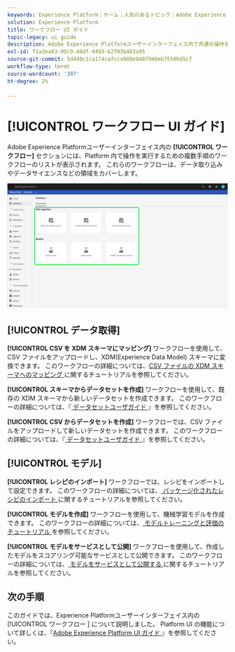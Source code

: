 ```yaml
---
keywords: Experience Platform；ホーム；人気のあるトピック；Adobe Experience Platform；ユーザーガイド；ui ガイド；ワークフロー ui ガイド；ワークフロー；ワークフローユーザーガイド；
solution: Experience Platform
title: ワークフロー UI ガイド
topic-legacy: ui guide
description: Adobe Experience Platformユーザーインターフェイス内で共通の操作を実行するための複数手順のワークフローに従う方法を説明します。
exl-id: f1a3ea83-09c9-48df-9493-62f03b403a95
source-git-commit: 5d449c1ca174cafcca988e9487940eb7550bd5cf
workflow-type: tm+mt
source-wordcount: '307'
ht-degree: 2%

---
```


# [!UICONTROL ワークフロー UI ガイド]

Adobe Experience Platformユーザーインターフェイス内の **[!UICONTROL ワークフロー]** セクションには、Platform 内で操作を実行するための複数手順のワークフローのリストが表示されます。 これらのワークフローは、データ取り込みやデータサイエンスなどの領域をカバーします。

![ワークフロー](./images/workflows/workflows.png)

## [!UICONTROL データ取得]

**[!UICONTROL CSV を XDM スキーマにマッピング]** ワークフローを使用して、CSV ファイルをアップロードし、XDM(Experience Data Model) スキーマに変換できます。 このワークフローの詳細については、[CSV ファイルの XDM スキーマへのマッピング ](../ingestion/tutorials/map-a-csv-file.md) に関するチュートリアルを参照してください。

**[!UICONTROL スキーマからデータセットを作成]** ワークフローを使用して、既存の XDM スキーマから新しいデータセットを作成できます。 このワークフローの詳細については、『[ データセットユーザガイド ](../catalog/datasets/user-guide.md#schema)』を参照してください。

**[!UICONTROL CSV からデータセットを作成]** ワークフローでは、CSV ファイルをアップロードして新しいデータセットを作成できます。 このワークフローの詳細については、『[ データセットユーザガイド ](../catalog/datasets/user-guide.md#csv)』を参照してください。

## [!UICONTROL モデル]

**[!UICONTROL レシピのインポート]** ワークフローでは、レシピをインポートして設定できます。 このワークフローの詳細については、[ パッケージ化されたレシピのインポート ](../data-science-workspace/models-recipes/import-packaged-recipe-ui.md) に関するチュートリアルを参照してください。

**[!UICONTROL モデルを作成]** ワークフローを使用して、機械学習モデルを作成できます。 このワークフローの詳細については、[ モデルトレーニングと評価のチュートリアル ](../data-science-workspace/models-recipes/train-evaluate-model-ui.md) を参照してください。

**[!UICONTROL モデルをサービスとして公開]** ワークフローを使用して、作成したモデルをスコアリング可能なサービスとして公開できます。 このワークフローの詳細については、[ モデルをサービスとして公開する ](../data-science-workspace/models-recipes/publish-model-service-ui.md) に関するチュートリアルを参照してください。

## 次の手順

このガイドでは、Experience Platformユーザーインターフェイス内の [!UICONTROL  ワークフロー ] について説明しました。 Platform UI の機能について詳しくは、『[Adobe Experience Platform UI ガイド ](ui-guide.md)』を参照してください。
